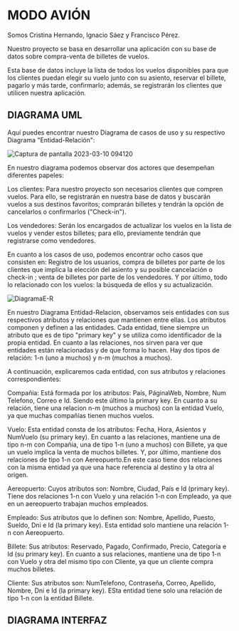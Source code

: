  # **MODO AVIÓN**

Somos Cristina Hernando, Ignacio Sáez y Francisco Pérez.

Nuestro proyecto se basa en desarrollar una aplicación con su base de datos sobre compra-venta de billetes de vuelos.

Esta base de datos incluye la lista de todos los vuelos disponibles para que los clientes puedan elegir su vuelo junto con su asiento, reservar el billete, pagarlo y más tarde, confirmarlo; además, se registrarán los clientes que utilicen nuestra aplicación.

## **DIAGRAMA UML**

Aquí puedes encontrar nuestro Diagrama de casos de uso y su respectivo Diagrama "Entidad-Relación":

![Captura de pantalla 2023-03-10 094120](https://user-images.githubusercontent.com/72651303/224269435-0ec7b577-3add-4ccf-b2c0-1d091ce7f20a.png)

En nuestro diagrama podemos observar dos actores que desempeñan diferentes papeles:

Los clientes: Para nuestro proyecto son necesarios clientes que compren vuelos. Para ello, se registrarán en nuestra base de datos y buscarán vuelos a sus destinos favoritos; comprarán billetes y tendrán la opción de cancelarlos o confirmarlos ("Check-in").

Los vendedores: Serán los encargados de actualizar los vuelos en la lista de vuelos y vender estos billetes; para ello, previamente tendrán que registrarse como vendedores.

En cuanto a los casos de uso, podemos encontrar ocho casos que consisten en: Registro de los usuarios, compra de billetes por parte de los clientes que implica la elección del asiento y su posible cancelación o check-in ; venta de billetes por parte de los vendedores. Y por último, todo lo relacionado con los vuelos: la búsqueda de ellos y su actualización.


![DiagramaE-R](https://user-images.githubusercontent.com/72651303/224279100-6cc42d11-a8aa-4768-a6e3-999d5c735026.png)

En nuestro Diagrama Entidad-Relacion, observamos seis entidades con sus respectivos atributos y relaciones que mantienen entre ellas. Los atributos componen y definen a las entidades. Cada entidad, tiene siempre un atributo que es de tipo "primary key" y se utiliza como identificador de la propia entidad. En cuanto a las relaciones, nos sirven para ver que entidades están relacionadas y de que forma lo hacen. Hay dos tipos de relación: 1-n (uno a muchos) y n-m (muchos a muchos).

A continuación, explicaremos cada entidad, con sus atributos y relaciones correspondientes:

Compañia: Está formada por los atributos: País, PáginaWeb, Nombre, Num Telefono, Correo e Id. Siendo este último la primary key. En cuanto a su relación, tiene una relacion n-m (muchos a muchos) con la entidad Vuelo, ya que muchas compañías tienen muchos vuelos.

Vuelo: Esta entidad consta de los atributos: Fecha, Hora, Asientos y NumVuelo (su primary key). En cuanto a las relaciones, mantiene una de tipo n-m con Compañia, una de tipo 1-n (uno a muchos) con Billete, ya que un vuelo implica la venta de muchos billetes. Y, por último, mantiene dos relaciones de tipo 1-n con Aereopuerto.En este caso tiene dos relaciones con la misma entidad ya que una hace referencia al destino y la otra al origen.

Aereopuerto: Cuyos atributos son: Nombre, Ciudad, País e Id (primary key). Tiene dos relaciones 1-n con Vuelo y una relación 1-n con Empleado, ya que en un aereopuerto trabajan muchos empleados.

Empleado: Sus atributos que lo definen son: Nombre, Apellido, Puesto, Sueldo, Dni e Id (la primary key). Esta entidad solo mantiene una relación 1-n con Aereopuerto.

Billete: Sus atributos: Reservado, Pagado, Confirmado, Precio, Categoría e Id (su primary key). En cuanto a sus relaciones, mantiene una de tipo 1-n con Vuelo y otra del mismo tipo con Cliente, ya que un cliente compra muchos billetes.

Cliente: Sus atributos son: NumTelefono, Contraseña, Correo, Apellido, Nombre, Dni e Id (la primary key). ESta entidad tiene solo una relación de tipo 1-n con la entidad Billete.


## **DIAGRAMA INTERFAZ**
